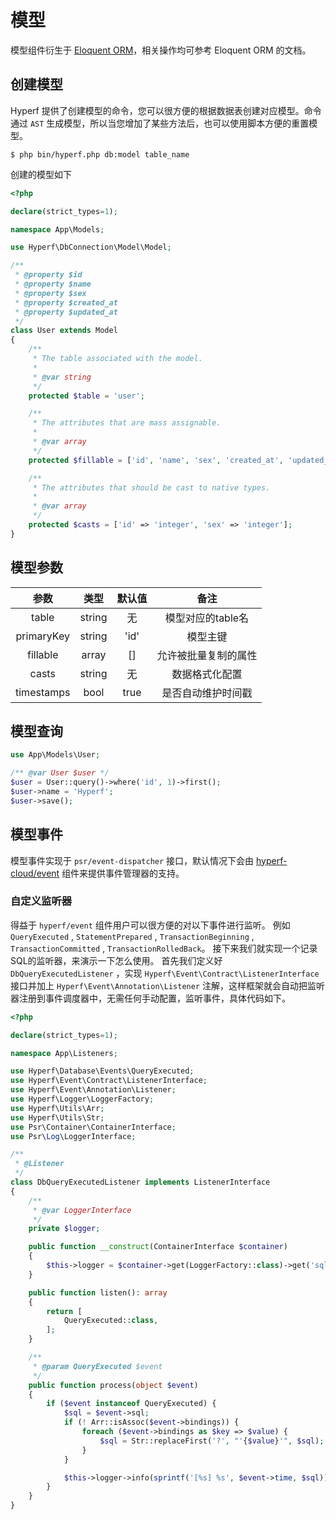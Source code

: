 # 模型

模型组件衍生于 [Eloquent ORM](https://laravel.com/docs/5.8/eloquent)，相关操作均可参考 Eloquent ORM 的文档。

## 创建模型

Hyperf 提供了创建模型的命令，您可以很方便的根据数据表创建对应模型。命令通过 `AST` 生成模型，所以当您增加了某些方法后，也可以使用脚本方便的重置模型。

```
$ php bin/hyperf.php db:model table_name
```

创建的模型如下
```php
<?php

declare(strict_types=1);

namespace App\Models;

use Hyperf\DbConnection\Model\Model;

/**
 * @property $id
 * @property $name
 * @property $sex
 * @property $created_at
 * @property $updated_at
 */
class User extends Model
{
    /**
     * The table associated with the model.
     *
     * @var string
     */
    protected $table = 'user';

    /**
     * The attributes that are mass assignable.
     *
     * @var array
     */
    protected $fillable = ['id', 'name', 'sex', 'created_at', 'updated_at'];

    /**
     * The attributes that should be cast to native types.
     *
     * @var array
     */
    protected $casts = ['id' => 'integer', 'sex' => 'integer'];
}
```

## 模型参数

|    参数    |  类型   |  默认值 |         备注        |
|:----------:|:------:|:------:|:------------------:|
|   table    | string |   无   |  模型对应的table名   |
| primaryKey | string |  'id'  |       模型主键      |
|  fillable  | array  |   []   | 允许被批量复制的属性  |
|   casts    | string |   无   |    数据格式化配置    |
| timestamps |  bool  |  true  |  是否自动维护时间戳   |

## 模型查询

```php
use App\Models\User;

/** @var User $user */
$user = User::query()->where('id', 1)->first();
$user->name = 'Hyperf';
$user->save();

```


## 模型事件

模型事件实现于 `psr/event-dispatcher` 接口，默认情况下会由 [hyperf-cloud/event](https://github.com/hyperf-cloud/event) 组件来提供事件管理器的支持。

### 自定义监听器

得益于 `hyperf/event` 组件用户可以很方便的对以下事件进行监听。
例如 `QueryExecuted` , `StatementPrepared` , `TransactionBeginning` , `TransactionCommitted` , `TransactionRolledBack`。
接下来我们就实现一个记录SQL的监听器，来演示一下怎么使用。
首先我们定义好 `DbQueryExecutedListener` ，实现 `Hyperf\Event\Contract\ListenerInterface` 接口并加上 `Hyperf\Event\Annotation\Listener` 注解，这样框架就会自动把监听器注册到事件调度器中，无需任何手动配置，监听事件，具体代码如下。

```php
<?php

declare(strict_types=1);

namespace App\Listeners;

use Hyperf\Database\Events\QueryExecuted;
use Hyperf\Event\Contract\ListenerInterface;
use Hyperf\Event\Annotation\Listener;
use Hyperf\Logger\LoggerFactory;
use Hyperf\Utils\Arr;
use Hyperf\Utils\Str;
use Psr\Container\ContainerInterface;
use Psr\Log\LoggerInterface;

/**
 * @Listener
 */
class DbQueryExecutedListener implements ListenerInterface
{
    /**
     * @var LoggerInterface
     */
    private $logger;

    public function __construct(ContainerInterface $container)
    {
        $this->logger = $container->get(LoggerFactory::class)->get('sql');
    }

    public function listen(): array
    {
        return [
            QueryExecuted::class,
        ];
    }

    /**
     * @param QueryExecuted $event
     */
    public function process(object $event)
    {
        if ($event instanceof QueryExecuted) {
            $sql = $event->sql;
            if (! Arr::isAssoc($event->bindings)) {
                foreach ($event->bindings as $key => $value) {
                    $sql = Str::replaceFirst('?', "'{$value}'", $sql);
                }
            }

            $this->logger->info(sprintf('[%s] %s', $event->time, $sql));
        }
    }
}

```

